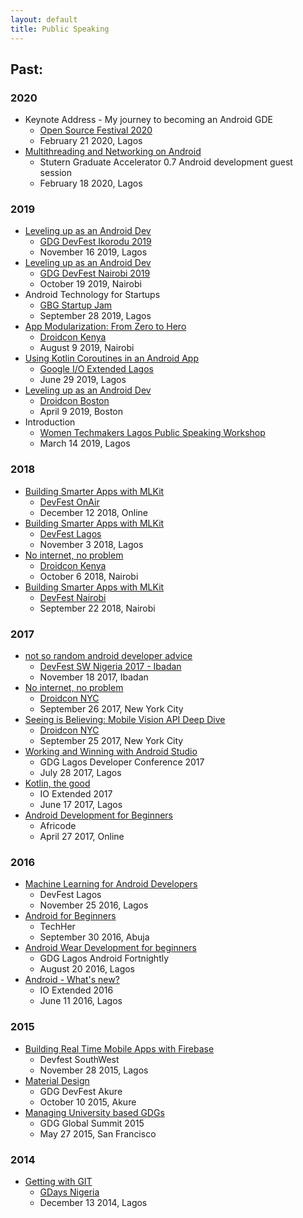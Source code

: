 ```yaml
---
layout: default
title: Public Speaking
---
```


<!-- ## Upcoming:
### 2020
- Keynote Address - My journey to becoming an Android GDE
  - [Open Source Festival 2020](https://oscafest.sched.com/event/a8RU/my-journey-to-becoming-an-android-gde?iframe=yes&w=100%&sidebar=yes&bg=no#)
  - February 21 2020, Lagos -->

## Past:
### 2020
- Keynote Address - My journey to becoming an Android GDE
  - [Open Source Festival 2020](https://oscafest.sched.com/event/a8RU/my-journey-to-becoming-an-android-gde?iframe=yes&w=100%&sidebar=yes&bg=no#)
  - February 21 2020, Lagos
- [Multithreading and Networking on Android](https://speakerdeck.com/moyheen/stutern-graduate-accelerator-0-dot-7-android-development-guest-session-introduction-to-multithreading-and-networking-on-android)
  - Stutern Graduate Accelerator 0.7 Android development guest session
  - February 18 2020, Lagos
  
### 2019

- [Leveling up as an Android Dev](https://speakerdeck.com/moyheen/leveling-up-as-an-android-dev)
  - [GDG DevFest Ikorodu 2019](https://www.meetup.com/gdg_ikorodu/events/264546086/)
  - November 16 2019, Lagos
- [Leveling up as an Android Dev](https://speakerdeck.com/moyheen/leveling-up-as-an-android-dev)
  - [GDG DevFest Nairobi 2019](https://devfest.gdgnairobi.com/)
  - October 19 2019, Nairobi
- Android Technology for Startups
  - [GBG Startup Jam](https://ikeja.gbgnigeria.org/events/startup-jam)
  - September 28 2019, Lagos
- [App Modularization: From Zero to Hero](https://speakerdeck.com/moyheen/app-modularization-from-zero-to-hero)
  - [Droidcon Kenya](https://droidcon.co.ke/)
  - August 9 2019, Nairobi
- [Using Kotlin Coroutines in an Android App](https://codelabs.developers.google.com/codelabs/kotlin-coroutines)
  - [Google I/O Extended Lagos](https://www.meetup.com/gdg-lagos/events/261679500/)
  - June 29 2019, Lagos
- [Leveling up as an Android Dev](https://speakerdeck.com/moyheen/leveling-up-as-an-android-dev)
  - [Droidcon Boston](https://droidcon-boston.com/)
  - April 9 2019, Boston
- Introduction
  - [Women Techmakers Lagos Public Speaking Workshop](https://meetup.com/gdg-lagos/events/259355009/)
  - March 14 2019, Lagos
   
### 2018
   
- [Building Smarter Apps with MLKit](https://speakerdeck.com/moyheen/building-smarter-apps-with-mlkit)
    - [DevFest OnAir](https://devfest.withgoogle.com/events/devfestonair18#schedule)
    - December 12  2018, Online
- [Building Smarter Apps with MLKit](https://speakerdeck.com/moyheen/building-smarter-apps-with-mlkit)
  - [DevFest Lagos](https://meetup.com/gdg-lagos/events/255085499/)
  - November 3 2018, Lagos
- [No internet, no problem](https://slideshare.net/AnnyceDavis/no-internet-no-problem)
  - [Droidcon Kenya](https://droidcon.co.ke/)
  - October 6 2018, Nairobi
- [Building Smarter Apps with MLKit](https://speakerdeck.com/moyheen/building-smarter-apps-with-mlkit)
  - [DevFest Nairobi](https://meetup.com/GDG-Nairobi/events/252860861/)
  - September 22 2018, Nairobi
  
### 2017  

- [not so random android developer advice](https://speakerdeck.com/moyheen/not-so-random-android-developer-advice)
  - [DevFest SW Nigeria 2017 - Ibadan](https://eventbrite.com/e/devfest-sw-nigeria-2017-ibadan-tickets-38816981637)
  - November 18 2017, Ibadan
- [No internet, no problem](https://slideshare.net/AnnyceDavis/no-internet-no-problem)
  - [Droidcon NYC](https://nyc.droidcon.com/)
  - September 26 2017, New York City
- [Seeing is Believing: Mobile Vision API Deep Dive](https://speakerdeck.com/moyheen/seeing-is-believing-mobile-vision-api-deep-dive)
  - [Droidcon NYC](https://nyc.droidcon.com/)
  - September 25 2017, New York City
- [Working and Winning with Android Studio](https://speakerdeck.com/moyheen/working-and-winning-with-android-studio)
  - GDG Lagos Developer Conference 2017
  - July 28 2017, Lagos
- [Kotlin, the good](https://speakerdeck.com/moyheen/kotlin-the-good-1)
  - IO Extended 2017
  - June 17 2017, Lagos
- [Android Development for Beginners](https://speakerdeck.com/moyheen/android-development-for-beginners)
  - Africode
  - April 27 2017, Online
  
### 2016
  
- [Machine Learning for Android Developers](https://speakerdeck.com/moyheen/machine-learning-for-android-developers)
  - DevFest Lagos
  - November 25 2016, Lagos
- [Android for Beginners](https://speakerdeck.com/moyheen/android-for-beginners)
  - TechHer
  - September 30 2016, Abuja
- [Android Wear Development for beginners](https://speakerdeck.com/moyheen/android-wear-development-for-beginners)
  - GDG Lagos Android Fortnightly
  - August 20 2016, Lagos
- [Android - What's new?](https://speakerdeck.com/moyheen/android-whats-new)
  - IO Extended 2016
  - June 11 2016, Lagos
  
### 2015
  
- [Building Real Time Mobile Apps with Firebase](https://speakerdeck.com/moyheen/devfest-southwest-nigeria-firebase)
  - Devfest SouthWest
  - November 28 2015, Lagos
- [Material Design](https://speakerdeck.com/moyheen/material-design)
  - GDG DevFest Akure
  - October 10 2015, Akure
- [Managing University based GDGs](https://speakerdeck.com/moyheen/managing-university-based-gdgs)
  - GDG Global Summit 2015
  - May 27 2015, San Francisco
  
### 2014
  
- [Getting with GIT](https://speakerdeck.com/moyheen/getting-with-git)
  - [GDays Nigeria](https://eventbrite.com/e/gdays-nigeria-2014-developer-track-tickets-14569863855)
  - December 13 2014, Lagos
